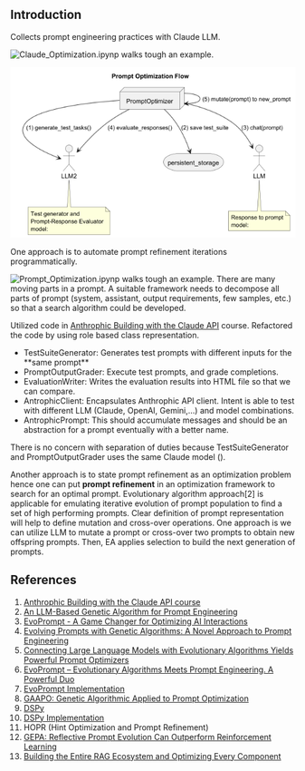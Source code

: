
Introduction
------------

Collects prompt engineering practices with Claude LLM. 

![Claude_Optimization.ipynp](src/Prompt_Optimization.ipynb) walks tough an example. 


![Prompt-Optimization-HLD](./docs/HLD-0-Prompt_Optimization_Flow.png)

One approach is to automate prompt refinement iterations programmatically.

![Prompt_Optimization.ipynp](src/Prompt_Optimization.ipynb) walks tough an example. 
There are many moving parts in a prompt. 
A suitable framework needs to decompose all parts of prompt (system, assistant, output requirements, few samples, etc.)
so that a search algorithm could be developed. 

Utilized code in 
<a href="https://anthropic.skilljar.com/claude-with-the-anthropic-api/" target="_blank">Anthrophic Building with the Claude API</a> course. 
Refactored the code by using role based class representation.

<ul>
<li>TestSuiteGenerator: Generates test prompts with different inputs for the **same prompt**  
<li>PromptOutputGrader: Execute test prompts, and grade completions. 
<li>EvaluationWriter: Writes the evaluation results into HTML file so that we can compare. 
<li>AntrophicClient: Encapsulates Anthrophic API client. Intent is able to test with different LLM (Claude, OpenAI, Gemini,...) and model combinations.
<li>AntrophicPrompt: This should accumulate messages and should be an abstraction for a prompt eventually with a better name. 
</ul>

There is no concern with separation of duties because TestSuiteGenerator and PromptOutputGrader uses the same Claude model ().


Another approach is to state prompt refinement as an optimization problem 
hence one can put **prompt refinement** in an optimization framework to search for an optimal prompt.
Evolutionary algorithm approach[2] is applicable for emulating iterative evolution of prompt population to find a set of high performing prompts. 
Clear definition of prompt representation will help to define mutation and cross-over operations. 
One approach is we can utilize LLM to mutate a prompt or cross-over two prompts to obtain new offspring prompts. 
Then, EA applies selection to build the next generation of prompts. 

References
----------
1. [Anthrophic Building with the Claude API course](https://anthropic.skilljar.com/claude-with-the-anthropic-api/)
1. [An LLM-Based Genetic Algorithm for Prompt Engineering](https://dl.acm.org/doi/10.1145/3712255.3726633)
1. [EvoPrompt - A Game Changer for Optimizing AI Interactions](https://news.promptengineering.org/evoprompt-a-game-changer-for-optimizing-ai-interactions.html)
1. [Evolving Prompts with Genetic Algorithms: A Novel Approach to Prompt Engineering](https://medium.com/@eugenesh4work/evolving-prompts-with-genetic-algorithms-a-novel-approach-to-prompt-engineering-a2e1e0f53b9a)
1. [Connecting Large Language Models with Evolutionary Algorithms Yields Powerful Prompt Optimizers](https://openreview.net/pdf?id=ZG3RaNIsO8)
1. [EvoPrompt – Evolutionary Algorithms Meets Prompt Engineering. A Powerful Duo](https://ai.gopubby.com/evoprompt-evolutionary-algorithms-meets-prompt-engineering-a-powerful-duo-c30c427e88cc)
1. [EvoPrompt Implementation](https://github.com/beeevita/EvoPrompt)
1. [GAAPO: Genetic Algorithmic Applied to Prompt Optimization](https://arxiv.org/abs/2504.07157)
1. [DSPy](https://arxiv.org/abs/2310.03714) 
1. [DSPy Implementation](https://github.com/stanfordnlp/dspy)
1. HOPR (Hint Optimization and Prompt Refinement)
1. [GEPA: Reflective Prompt Evolution Can Outperform Reinforcement Learning](https://arxiv.org/abs/2507.19457)
1. [Building the Entire RAG Ecosystem and Optimizing Every Component](https://levelup.gitconnected.com/building-the-entire-rag-ecosystem-and-optimizing-every-component-8f23349b96a4)